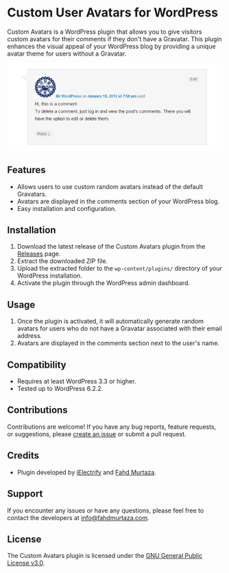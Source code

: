 # Custom User Avatars for WordPress 

Custom Avatars is a WordPress plugin that allows you to give visitors custom avatars for their comments if they don't have a Gravatar. This plugin enhances the visual appeal of your WordPress blog by providing a unique avatar theme for users without a Gravatar.

![Custom Avatars Screenshot](Screenshot-1.png)

## Features

- Allows users to use custom random avatars instead of the default Gravatars.
- Avatars are displayed in the comments section of your WordPress blog.
- Easy installation and configuration.

## Installation

1. Download the latest release of the Custom Avatars plugin from the [Releases](https://github.com/fahdi/wp-custom-avatars/releases) page.
2. Extract the downloaded ZIP file.
3. Upload the extracted folder to the `wp-content/plugins/` directory of your WordPress installation.
4. Activate the plugin through the WordPress admin dashboard.

## Usage

1. Once the plugin is activated, it will automatically generate random avatars for users who do not have a Gravatar associated with their email address.
2. Avatars are displayed in the comments section next to the user's name.

## Compatibility

- Requires at least WordPress 3.3 or higher.
- Tested up to WordPress 6.2.2.

## Contributions

Contributions are welcome! If you have any bug reports, feature requests, or suggestions, please [create an issue](https://github.com/fahdi/wp-custom-avatars/issues) or submit a pull request.

## Credits

- Plugin developed by [iElectrify](https://ielectrify.com) and [Fahd Murtaza](https://www.fahdmurtaza.com).

## Support

If you encounter any issues or have any questions, please feel free to contact the developers at [info@fahdmurtaza.com](mailto:info@fahdmurtaza.com).

## License

The Custom Avatars plugin is licensed under the [GNU General Public License v3.0](LICENSE).
